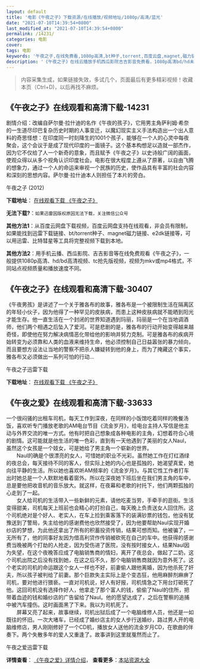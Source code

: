 ```yaml
---
layout: default
title: '电影《午夜之子》下载资源/在线播放/视频地址/1080p/高清/蓝光'
date: "2021-07-10T14:39:54+0800"
last_modified_at: "2021-07-10T14:39:54+0800"
permalink: /14231/
categories: 电影
cover:
tags: 电影
keywords: '午夜之子,在线免费看,1080p高清,bt种子,torrent,百度云盘,magnet,磁力链,迅雷下载资源'
description: '《午夜之子》在线云播放手机西瓜影院吉吉影音免费看，1080p高清bd/hd未删减完整版和tc抢先枪版，mkv/mp4格式，附带bt/torrent种子、magnet/磁力链、百度云盘、网盘资源迅雷下载链接'
---
```


>内容采集生成，如果链接失效，多试几个，页面最后有更多精彩视频！收藏本页（Ctrl+D)，以后再找不麻烦。


## 《午夜之子》在线观看和高清下载-14231

剧情介绍：改编自萨尔曼·拉什迪的名作《午夜的孩子》，它用男主角萨利姆·希奈的一生道尽印巴复杂历史时期的人事变迁，以魔幻现实主义手法构造出一个出人意料的奇思怪想：在印度同一时刻降生的1001个孩子，能够在一个人的心灵中每夜聚会，这个会议于是成了现代印度的一面镜子。这个基本构想足以造就一部杰作，因为它不仅给了人一个新奇的意象，而且赋予《午夜之子》以史诗般广阔的画面，使观众得以从多个视角认识印度社会。电影在很大程度上遵从了原著，以自由飞腾的想象力，通过一个人的命运来审视一个民族的历史，使作品具有丰富的社会内容和深刻的思想内容。萨尔曼·拉什迪本人则担任了本片的旁白。


午夜之子 (2012)

**下载地址**： [在线观看下载 《午夜之子》](https://www.btbtdy.me/btdy/dy5346.html) 


**无法下载?**：`如果迅雷因版权原因无法下载，关注微信公众号 `

**其他方法1**：从百度云网盘下载视频，百度云网盘支持在线观看，非会员有限制，如果能找到迅雷下载链接、bt/torrent种子、magnet磁力链接、e2dk链接等，可以用迅雷、比特彗星等工具将完整视频下载到本地。

**其他方法2**：用手机云播、西瓜影院、吉吉影音等在线免费观看《午夜之子》，一般提供1080p高清、hd/bd高清视频、tc抢先版视频，视频为mkv或mp4格式，不同站点视频质量和播放速度不同。


## 《午夜之子》在线观看和高清下载-30407

《午夜男孩》是讲述了一个关于雅各布的故事，雅各布是一个被限制生活在隔离区的年轻小伙子，因为他得了一种罕见的皮肤病，而患上这种皮肤病就不能晒到阳光才能生存。他一直生活在一个封闭的世界知道遇到玛丽，玛丽是一个在当地调酒师，他们两个相遇之后坠入了爱河。可是悲剧的是，雅各布的行动开始变得越来越奇怪，即使他在努力解决病情恶化带给他的影响并努力克制。可是雅各布的疾病开始转变为必须靠和人类的血液来维持生命，他必须控制自己日益嚣张的暴力倾向，而且要想方设法让当地的警察不把杀人嫌疑转到他的身上，而为了掩藏这个事实，雅各布又必须做出一系列可怕的行动...


午夜之子迅雷下载

**下载地址**： [在线观看下载 《午夜之子》](https://www.993dy.com//vod-detail-id-18297.html) 


## 《午夜之爱》在线观看和高清下载-33633

一个很闷骚的出租车司机，每天工作到深夜，在同样的小饭馆吃着同样的晚餐汤饭，喜欢听专门播放老歌的AM电台节目《流金岁月》，给电台主持人写信是他主动与外界交流的唯一方式。他有时把自己想象成各种电影的主角，幻想着符合心境的剧情。这可能就是他生活的唯一色彩，直到有一天他遇到了美丽的女人Naul，虽然这个女孩是一个妓女，可是她给了男主角一个崭新的世界。<br />　　Naul的确是个很漂亮的女人，可惜她的职业不光彩。虽然她工作在灯红酒绿的夜总会，每天接待不同的客人，但实际上她的内心也是孤独的，她渴望真爱，她向往平静的生活。所以她也喜欢听AM频率的《流金岁月》。与其它性工作者打车出时她总是一个人默默地看着窗外。所以在深夜她下班后坐在我们男主角的车中，总是要他把收音机的音乐放大。就这样，在夜幕和老歌的衬托下，他们两颗孤独的心走到了一起。<br />　　女人给司机的生活带入一些新鲜的元素，请他吃麦当劳，手牵手的逛街。生活变得甜美，司机每天上班前也会精心的打扮自己，每天晚上负责送女人回住所。这个司机绝对是个好人、老实人，在车上捡到乘客落下的装满钞票的钱包，他没有犹豫送到了警局，失主给他的感谢费他也欣然接受了，因为他要帮助Naul实现开婚纱店的梦想，为此他还拿出了所有的积蓄投资传销，结果可想而知。他被骗了，一无所有了，他的同事好友因为借高利贷作传销被砍死在自己的车中。他获得的感谢费当晚被两个打劫的人抢走，因为受伤进了医院，没有按时接女人，结果Naul因为失望，在这个夜晚答应成了电脑销售商的情妇，离开了夜总会，做起了二奶，这个司机出院之后没有找到她，在这之后不久，那个电脑销售商就因为意外死了。这个老实的司机的命运跟这个女人一样也不好，前妻偷人跟他离婚，因为他杀死了奸夫，所以孩子被判给了前妻。那个巨款失主实际上是个变态狂，他用麻醉剂麻痹了司机，要对他进行猥亵。一直对司机说，好人有好报，司机情急之下用台灯砸死了他。这回司机没有选择作好人，他拿走了那个富人的钱，偷偷了Naul的住所，把带着血迹的钱和婚纱店的广告留给了Naul。他的愿望达成了，之后在警察的追捕中被汽车撞伤。这时画面黑了下来。我以为司机死了。<br />　　屏幕又亮了起来，故事继续，司机出狱后成了一个电脑维修人员，他还是一如既往的怀旧。一次大堵车，已经成了婚纱店主的女人步行送婚纱，路过男人开的电脑维修店，男人刚刚修好了一个CD机，播放女人送他的流金岁月CD，在歌曲的伴奏下。两个失散多年的爱人又重逢了。故事讲到这里就戛然而止了。


午夜之爱迅雷下载

**详情查看**： [《午夜之爱》详情介绍](/movie/33633/)， **查看更多**：[本站资源大全](/movie/t/all/)

